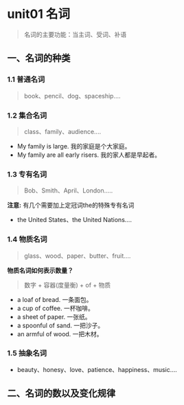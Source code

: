 # unit01 名词
> 名词的主要功能：当主词、受词、补语

## 一、名词的种类
### 1.1 普通名词
> book、pencil、dog、spaceship....

### 1.2 集合名词
> class、family、audience....
- My family is large. 我的家庭是个大家庭。
- My family are all early risers. 我的家人都是早起者。

### 1.3 专有名词
> Bob、Smith、April、London.....

**注意:** 有几个需要加上定冠词the的特殊专有名词
- the United States、the United Nations....

### 1.4 物质名词 
> glass、wood、paper、butter、fruit....

**物质名词如何表示数量？** 
> 数字 + 容器(度量衡) + of + 物质
- a loaf of bread. 一条面包。
- a cup of coffee. 一杯咖啡。
- a sheet of paper. 一张纸。
- a spoonful of sand. 一把沙子。
- an armful of wood. 一把木材。

### 1.5 抽象名词 
- beauty、honesy、love、patience、happiness、music....

## 二、名词的数以及变化规律

